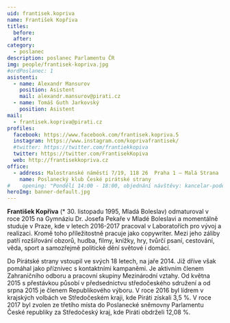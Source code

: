 ```yaml
---
uid: frantisek.kopriva
name: František Kopřiva
titles:
  before: 
  after:
category:
  - poslanec
description: poslanec Parlamentu ČR
img: people/frantisek-kopriva.jpg
#ordPoslanec: 1
asistenti:
  - name: Alexandr Mansurov
    position: Asistent
    mail: alexandr.mansurov@pirati.cz
  - name: Tomáš Guth Jarkovský
    position: Asistent
mail:
  - frantisek.kopriva@pirati.cz
profiles:
  facebook: https://www.facebook.com/frantisek.kopriva.5
  instagram: https://www.instagram.com/koprivafrantisek/
  #twitter: https://twitter.com/frantiekkopiva
  twitter: https://twitter.com/FrantisekKopiva
  web: http://frantisekkopriva.cz
office:
  - address: Malostranské náměstí 7/19, 118 26  Praha 1 – Malá Strana
    name: Poslanecký klub České pirátské strany
#    opening: "Pondělí 14:00 - 18:00, objednání návštěvy: kancelar-podebrady@pirati.cz nebo 778 111 462. Dne 18. 6. je z pracovních důvodů kancelář mimo provoz."
heroImg: banner-default.jpg
---
```

**František Kopřiva** (* 30. listopadu 1995, Mladá Boleslav) odmaturoval v roce 2015 na Gymnáziu Dr. Josefa Pekaře v Mladé Boleslavi a momentálně studuje v Praze, kde v letech 2016-2017 pracoval v Laboratořích pro vývoj a realizaci. Kromě toho příležitostně pracuje jako copywriter. Mezi jeho záliby patří rozšiřování obzorů, hudba, filmy, knížky, hry, tvůrčí psaní, cestování, věda, sport a samozřejmě politické dění světové i domácí.

Do Pirátské strany vstoupil ve svých 18 letech, na jaře 2014. Již dříve však pomáhal jako příznivec s kontaktními kampaněmi. Je aktivním členem Zahraničního odboru a pracovní skupiny Mezinárodní vztahy. Od května 2015 s přestávkou působí v předsednictvu středočeského sdružení a od srpna 2015 je členem Republikového výboru. V roce 2016 byl lídrem v krajských volbách ve Středočeském kraji, kde Piráti získali 3,5 %. V roce 2017 byl zvolen ze třetího místa do Poslanecké sněmovny Parlamentu České republiky za Středočeský kraj, kde Piráti obdrželi 12,08 %.

